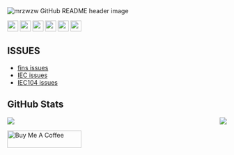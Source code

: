 
<img src="https://github.com/mrzwzw/mrzwzw/edit/main/header.png" alt="mrzwzw GitHub README header image">
<p><a href="https://blog.csdn.net/m0_63296929?spm=1000.2115.3001.5343"><img src="https://img.shields.io/badge/CSDN-%231DA1F2.svg?&style=for-the-badge&logo=twitter&logoColor=white" height=25></a> <a href="https://www.linkedin.com/in/mrzwzw"><img src="https://img.shields.io/badge/linkedin-%230077B5.svg?&style=for-the-badge&logo=linkedin&logoColor=white" height=25></a> <a href="https://www.instagram.com/mrzwzw/"><img src="https://img.shields.io/badge/instagram-%23E4405F.svg?&style=for-the-badge&logo=instagram&logoColor=white" height=25></a> <a href="https://www.youtube.com/@mrzwzw"><img src="https://img.shields.io/badge/youtube-%2312100E.svg?&style=for-the-badge&logo=youtube&logoColor=white" height=25></a> <a href="https://medium.com/@mrzwzwDev"><img src="https://img.shields.io/badge/medium-%2312100E.svg?&style=for-the-badge&logo=medium&logoColor=white" height=25></a> <a href="https://dev.to/mrzwzw"><img src="https://img.shields.io/badge/DEV.TO-%230A0A0A.svg?&style=for-the-badge&logo=dev-dot-to&logoColor=white" height=25></a></p>
<!-- <h2>Latest Blog Posts</h2> -->
<h2>ISSUES</h2>
  <ul>
  <li><a href=https://github.com/mrzwzw/fins/issues target="_blank" rel="noreferrer nofollow">fins issues</a></li><li><a href=https://mrzwzw/IEC/issues target="_blank" rel="noreferrer nofollow">IEC issues</a></li><li><a href=https://github.com/mrzwzw/IEC104/issues target="_blank" rel="noreferrer nofollow">IEC104 issues</a></li>
  </ul>
<!-- <p><a href="https://mrzwzw.de/blog">➡️ More blog posts</a></p> -->
<!-- <h2>Latest Newsletter Issues</h2> -->
  <!-- <ul> -->
    <!-- <li><a href=https://weekly-vue.newshttps://weekly-vue.news/issues/v2/125 target="_blank" rel="noreferrer nofollow">Weekly Vue News #162 - Share Beautiful Images of Your Vue & Nuxt Code Snippets</a></li><li><a href=https://weekly-vue.newshttps://weekly-vue.news/issues/v2/124 target="_blank" rel="noreferrer nofollow">Weekly Vue News #161 - Avoid Empty Class Attributes</a></li><li><a href=https://weekly-vue.newshttps://weekly-vue.news/issues/v2/123 target="_blank" rel="noreferrer nofollow">Weekly Vue News #160 - Reactive Configuration Within Your Nuxt App</a></li><li><a href=https://weekly-vue.newshttps://weekly-vue.news/issues/v2/122 target="_blank" rel="noreferrer nofollow">Weekly Vue News #159 - Validate Data in Your Nuxt Server Routes</a></li><li><a href=https://weekly-vue.newshttps://weekly-vue.news/issues/v2/121 target="_blank" rel="noreferrer nofollow">Weekly Vue News #158 - Simple Routing Without Using External Libraries</a></li> -->
  <!-- </ul> -->
<!-- <p><a href="https://weekly-vue.news/issues">➡️ More issues</a></p> -->
<h2>GitHub Stats</h2>
<p><img align="right" src="https://github-readme-stats.vercel.app/api?username=mrzwzw&show_icons=true&theme=tokyonight"/>
<img src="https://github-readme-stats.vercel.app/api/top-langs/?username=mrzwzw&show_icons=true&theme=tokyonight"></p>
  <a href="https://www.buymeacoffee.com/mrzwzw" target="_blank" rel="noreferrer nofollow">
      <img src="https://cdn.buymeacoffee.com/buttons/default-red.png" alt="Buy Me A Coffee" height="40" width="170" >
    </a>


 <!-- # Github Stats

![Top Langs](https://github-readme-stats.vercel.app/api/top-langs/?username=mrzwzw&show_icons=true&theme=tokyonight)![mrzwzw's GitHub stats](https://github-readme-stats.vercel.app/api?username=mrzwzw&&show_icons=true&theme=tokyonight)	

[![Readme Card](https://github-readme-stats.vercel.app/api/pin/?username=mrzwzw&repo=fins&theme=tokyonight)](https://github.com/mrzwzw/github-readme-stats)[![Readme Card](https://github-readme-stats.vercel.app/api/pin/?username=mrzwzw&repo=IEC&theme=tokyonight)](https://github.com/mrzwzw/github-readme-stats)

[![Readme Card](https://github-readme-stats.vercel.app/api/pin/?username=mrzwzw&repo=iec104&theme=tokyonight)](https://github.com/mrzwzw/github-readme-stats)
 -->






